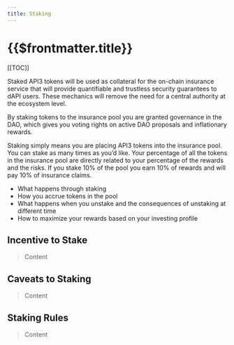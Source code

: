 ```yaml
---
title: Staking
---
```


# {{$frontmatter.title}}

<TocHeader />
[[TOC]]

Staked API3 tokens will be used as collateral for the on-chain insurance service that will provide quantifiable and trustless security guarantees to dAPI users. These mechanics will remove the need for a central authority at the ecosystem level.

By staking tokens to the insurance pool you are granted governance in the DAO, which gives you voting rights on active DAO proposals and inflationary rewards.

Staking simply means you are placing API3 tokens into the insurance pool. You can stake as many times as you’d like. Your percentage of all the tokens in the insurance pool are directly related to your percentage of the rewards and the risks. If you stake 10% of the pool you earn 10% of rewards and will pay 10% of insurance claims.








- What happens through staking
- How you accrue tokens in the pool
- What happens when you unstake and the consequences of unstaking at different time
- How to maximize your rewards based on your investing profile

## Incentive to Stake

> Content

## Caveats to Staking

> Content

## Staking Rules

> Content
